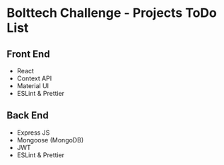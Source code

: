 # Bolttech Challenge - Projects ToDo List

## Front End
- React
- Context API
- Material UI
- ESLint & Prettier

## Back End
- Express JS
- Mongoose (MongoDB)
- JWT
- ESLint & Prettier
